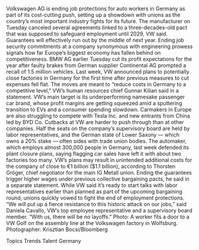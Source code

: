 Volkswagen AG is ending job protections for auto workers in Germany as part of its cost-cutting push, setting up a showdown with unions as the country’s most important industry fights for its future.
The manufacturer on Tuesday canceled several agreements linked to a three-decades-old pact that was supposed to safeguard employment until 2029, VW said. Guarantees will effectively run out by the middle of next year.
Ending job security commitments at a company synonymous with engineering prowess signals how far Europe’s biggest economy has fallen behind on competitiveness. BMW AG earlier Tuesday cut its profit expectations for the year after faulty brakes from German supplier Continental AG prompted a recall of 1.5 million vehicles. Last week, VW announced plans to potentially close factories in Germany for the first time after previous measures to cut expenses fell flat.
The moves are meant to “reduce costs in Germany to a competitive level,” VW’s human resources chief Gunnar Kilian said in a statement.
VW’s main target is its underperforming namesake passenger car brand, whose profit margins are getting squeezed amid a sputtering transition to EVs and a consumer spending slowdown. Carmakers in Europe are also struggling to compete with Tesla Inc. and new entrants from China led by BYD Co.
Cutbacks at VW are harder to push through than at other companies. Half the seats on the company’s supervisory board are held by labor representatives, and the German state of Lower Saxony — which owns a 20% stake — often sides with trade union bodies. The automaker, which employs almost 300,000 people in Germany, last week defended its plant closure plans, saying flagging car sales have left it with about two factories too many.
VW’s plans may result in unintended additional costs for the company of close to €1 billion ($1.1 billion), according to Thorsten Gröger, chief negotiator for the main IG Metall union. Ending the guarantees trigger higher wages under previous collective bargaining pacts, he said in a separate statement.
While VW said it’s ready to start talks with labor representatives earlier than planned as part of the upcoming bargaining round, unions quickly vowed to fight the end of employment protections.
“We will put up a fierce resistance to this historic attack on our jobs,” said Daniela Cavallo, VW’s top employee representative and a supervisory board member. “With us, there will be no layoffs.”
Photo: A worker fits a door to a VW Golf on the assembly line at the Volkswagen factory in Wolfsburg. Photographer: Krisztian Bocsi/Bloomberg

Topics
Trends
Talent
Germany
